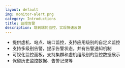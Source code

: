 ```yaml
---
layout: default
img: monitor-alert.png
category: Introductions
title: 监控告警
description: 端到端的监控，实现快速反馈
---
```


 * 提供虚机、站点、端口监控，支持应用级别的自定义监控
 * 支持多级别告警，提示告警状态，并有告警通知机制
 * 可视化监控面板，支持集群和虚机组级别的监控数据展示
 * 保留历史监控数据、告警记录等
 